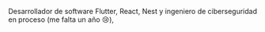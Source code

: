 Desarrollador de software Flutter, React, Nest y ingeniero de ciberseguridad en proceso (me falta un año 😢),


<!---
AnythingStore/AnythingStore is a ✨ special ✨ repository because its `README.md` (this file) appears on your GitHub profile.
You can click the Preview link to take a look at your changes.
--->
